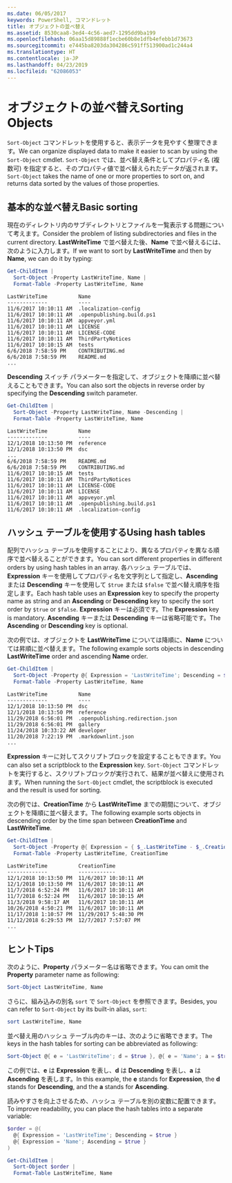 ```yaml
---
ms.date: 06/05/2017
keywords: PowerShell, コマンドレット
title: オブジェクトの並べ替え
ms.assetid: 8530caa8-3ed4-4c56-aed7-1295dd9ba199
ms.openlocfilehash: 06aa15d89888f1ecbe60b8e1dfb4efebb1d73673
ms.sourcegitcommit: e7445ba8203da304286c591ff513900ad1c244a4
ms.translationtype: HT
ms.contentlocale: ja-JP
ms.lasthandoff: 04/23/2019
ms.locfileid: "62086053"
---
```

# <a name="sorting-objects"></a><span data-ttu-id="78104-103">オブジェクトの並べ替え</span><span class="sxs-lookup"><span data-stu-id="78104-103">Sorting Objects</span></span>

<span data-ttu-id="78104-104">`Sort-Object` コマンドレットを使用すると、表示データを見やすく整理できます。</span><span class="sxs-lookup"><span data-stu-id="78104-104">We can organize displayed data to make it easier to scan by using the `Sort-Object` cmdlet.</span></span> <span data-ttu-id="78104-105">`Sort-Object` では、並べ替え条件としてプロパティ名 (複数可) を指定すると、そのプロパティ値で並べ替えられたデータが返されます。</span><span class="sxs-lookup"><span data-stu-id="78104-105">`Sort-Object` takes the name of one or more properties to sort on, and returns data sorted by the values of those properties.</span></span>

## <a name="basic-sorting"></a><span data-ttu-id="78104-106">基本的な並べ替え</span><span class="sxs-lookup"><span data-stu-id="78104-106">Basic sorting</span></span>

<span data-ttu-id="78104-107">現在のディレクトリ内のサブディレクトリとファイルを一覧表示する問題について考えます。</span><span class="sxs-lookup"><span data-stu-id="78104-107">Consider the problem of listing subdirectories and files in the current directory.</span></span>
<span data-ttu-id="78104-108">**LastWriteTime** で並べ替えた後、**Name** で並べ替えるには、次のように入力します。</span><span class="sxs-lookup"><span data-stu-id="78104-108">If we want to sort by **LastWriteTime** and then by **Name**, we can do it by typing:</span></span>

```powershell
Get-ChildItem |
  Sort-Object -Property LastWriteTime, Name |
  Format-Table -Property LastWriteTime, Name
```

```output
LastWriteTime          Name
-------------          ----
11/6/2017 10:10:11 AM  .localization-config
11/6/2017 10:10:11 AM  .openpublishing.build.ps1
11/6/2017 10:10:11 AM  appveyor.yml
11/6/2017 10:10:11 AM  LICENSE
11/6/2017 10:10:11 AM  LICENSE-CODE
11/6/2017 10:10:11 AM  ThirdPartyNotices
11/6/2017 10:10:15 AM  tests
6/6/2018 7:58:59 PM    CONTRIBUTING.md
6/6/2018 7:58:59 PM    README.md
...
```

<span data-ttu-id="78104-109">**Descending** スイッチ パラメーターを指定して、オブジェクトを降順に並べ替えることもできます。</span><span class="sxs-lookup"><span data-stu-id="78104-109">You can also sort the objects in reverse order by specifying the **Descending** switch parameter.</span></span>

```powershell
Get-ChildItem |
  Sort-Object -Property LastWriteTime, Name -Descending |
  Format-Table -Property LastWriteTime, Name
```

```output
LastWriteTime          Name
-------------          ----
12/1/2018 10:13:50 PM  reference
12/1/2018 10:13:50 PM  dsc
...
6/6/2018 7:58:59 PM    README.md
6/6/2018 7:58:59 PM    CONTRIBUTING.md
11/6/2017 10:10:15 AM  tests
11/6/2017 10:10:11 AM  ThirdPartyNotices
11/6/2017 10:10:11 AM  LICENSE-CODE
11/6/2017 10:10:11 AM  LICENSE
11/6/2017 10:10:11 AM  appveyor.yml
11/6/2017 10:10:11 AM  .openpublishing.build.ps1
11/6/2017 10:10:11 AM  .localization-config
```

## <a name="using-hash-tables"></a><span data-ttu-id="78104-110">ハッシュ テーブルを使用する</span><span class="sxs-lookup"><span data-stu-id="78104-110">Using hash tables</span></span>

<span data-ttu-id="78104-111">配列でハッシュ テーブルを使用することにより、異なるプロパティを異なる順序で並べ替えることができます。</span><span class="sxs-lookup"><span data-stu-id="78104-111">You can sort different properties in different orders by using hash tables in an array.</span></span>
<span data-ttu-id="78104-112">各ハッシュ テーブルでは、**Expression** キーを使用してプロパティ名を文字列として指定し、**Ascending** または **Descending** キーを使用して `$true` または `$false` で並べ替え順序を指定します。</span><span class="sxs-lookup"><span data-stu-id="78104-112">Each hash table uses an **Expression** key to specify the property name as string and an **Ascending** or **Descending** key to specify the sort order by `$true` or `$false`.</span></span>
<span data-ttu-id="78104-113">**Expression** キーは必須です。</span><span class="sxs-lookup"><span data-stu-id="78104-113">The **Expression** key is mandatory.</span></span>
<span data-ttu-id="78104-114">**Ascending** キーまたは **Descending** キーは省略可能です。</span><span class="sxs-lookup"><span data-stu-id="78104-114">The **Ascending** or **Descending** key is optional.</span></span>

<span data-ttu-id="78104-115">次の例では、オブジェクトを **LastWriteTime** については降順に、**Name** については昇順に並べ替えます。</span><span class="sxs-lookup"><span data-stu-id="78104-115">The following example sorts objects in descending **LastWriteTime** order and ascending **Name** order.</span></span>

```powershell
Get-ChildItem |
  Sort-Object -Property @{ Expression = 'LastWriteTime'; Descending = $true }, @{ Expression = 'Name'; Ascending = $true } |
  Format-Table -Property LastWriteTime, Name
```

```output
LastWriteTime          Name
-------------          ----
12/1/2018 10:13:50 PM  dsc
12/1/2018 10:13:50 PM  reference
11/29/2018 6:56:01 PM  .openpublishing.redirection.json
11/29/2018 6:56:01 PM  gallery
11/24/2018 10:33:22 AM developer
11/20/2018 7:22:19 PM  .markdownlint.json
...
```

<span data-ttu-id="78104-116">**Expression** キーに対してスクリプトブロックを設定することもできます。</span><span class="sxs-lookup"><span data-stu-id="78104-116">You can also set a scriptblock to the **Expression** key.</span></span>
<span data-ttu-id="78104-117">`Sort-Object` コマンドレットを実行すると、スクリプトブロックが実行されて、結果が並べ替えに使用されます。</span><span class="sxs-lookup"><span data-stu-id="78104-117">When running the `Sort-Object` cmdlet, the scriptblock is executed and the result is used for sorting.</span></span>

<span data-ttu-id="78104-118">次の例では、**CreationTime** から **LastWriteTime** までの期間について、オブジェクトを降順に並べ替えます。</span><span class="sxs-lookup"><span data-stu-id="78104-118">The following example sorts objects in descending order by the time span between **CreationTime** and **LastWriteTime**.</span></span>

```powershell
Get-ChildItem |
  Sort-Object -Property @{ Expression = { $_.LastWriteTime - $_.CreationTime }; Descending = $true } |
  Format-Table -Property LastWriteTime, CreationTime
```

```output
LastWriteTime          CreationTime
-------------          ------------
12/1/2018 10:13:50 PM  11/6/2017 10:10:11 AM
12/1/2018 10:13:50 PM  11/6/2017 10:10:11 AM
11/7/2018 6:52:24 PM   11/6/2017 10:10:11 AM
11/7/2018 6:52:24 PM   11/6/2017 10:10:15 AM
11/3/2018 9:58:17 AM   11/6/2017 10:10:11 AM
10/26/2018 4:50:21 PM  11/6/2017 10:10:11 AM
11/17/2018 1:10:57 PM  11/29/2017 5:48:30 PM
11/12/2018 6:29:53 PM  12/7/2017 7:57:07 PM
...
```

## <a name="tips"></a><span data-ttu-id="78104-119">ヒント</span><span class="sxs-lookup"><span data-stu-id="78104-119">Tips</span></span>

<span data-ttu-id="78104-120">次のように、**Property** パラメーター名は省略できます。</span><span class="sxs-lookup"><span data-stu-id="78104-120">You can omit the **Property** parameter name as following:</span></span>

```powershell
Sort-Object LastWriteTime, Name
```

<span data-ttu-id="78104-121">さらに、組み込みの別名 `sort` で `Sort-Object` を参照できます。</span><span class="sxs-lookup"><span data-stu-id="78104-121">Besides, you can refer to `Sort-Object` by its built-in alias, `sort`:</span></span>

```powershell
sort LastWriteTime, Name
```

<span data-ttu-id="78104-122">並べ替え用のハッシュ テーブル内のキーは、次のように省略できます。</span><span class="sxs-lookup"><span data-stu-id="78104-122">The keys in the hash tables for sorting can be abbreviated as following:</span></span>

```powershell
Sort-Object @{ e = 'LastWriteTime'; d = $true }, @{ e = 'Name'; a = $true }
```

<span data-ttu-id="78104-123">この例では、**e** は **Expression** を表し、**d** は **Descending** を表し、**a** は **Ascending** を表します。</span><span class="sxs-lookup"><span data-stu-id="78104-123">In this example, the **e** stands for **Expression**, the **d** stands for **Descending**, and the **a** stands for **Ascending**.</span></span>

<span data-ttu-id="78104-124">読みやすさを向上させるため、ハッシュ テーブルを別の変数に配置できます。</span><span class="sxs-lookup"><span data-stu-id="78104-124">To improve readability, you can place the hash tables into a separate variable:</span></span>

```powershell
$order = @(
  @{ Expression = 'LastWriteTime'; Descending = $true }
  @{ Expression = 'Name'; Ascending = $true }
)

Get-ChildItem |
  Sort-Object $order |
  Format-Table LastWriteTime, Name
```